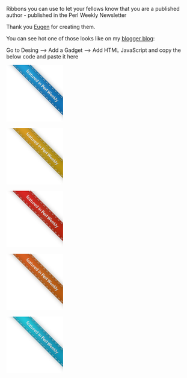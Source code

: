 Ribbons you can use to let your fellows know that you are a published author - published in the Perl Weekly Newsletter

Thank you [Eugen](http://eugenmales.deviantart.com/) for creating them.

You can see hot one of those looks like on my [blogger blog](http://programming.tudorconstantin.com):

Go to Desing --> Add a Gadget --> Add HTML JavaScript and copy the below code and paste it here

<script src="https://gist.github.com/2343752.js?file=gistfile1.html"></script>






![Awesome Ribbon](https://github.com/tudorconstantin/Perl-Weekly-Ribbons/raw/master/ribbon%20transparent.png)

![Awesome Ribbon](https://github.com/tudorconstantin/Perl-Weekly-Ribbons/raw/master/ribbon%20transparent%20yellow.png)

![Awesome Ribbon](https://github.com/tudorconstantin/Perl-Weekly-Ribbons/raw/master/ribbon%20transparent%20red.png)

![Awesome Ribbon](https://github.com/tudorconstantin/Perl-Weekly-Ribbons/raw/master/ribbon%20transparent%20orange.png)

![Awesome Ribbon](https://github.com/tudorconstantin/Perl-Weekly-Ribbons/raw/master/ribbon%20transparent%20cyan.png)

